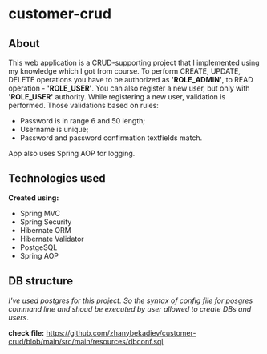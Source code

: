 # customer-crud
## About
This web application is a CRUD-supporting project that I implemented using my knowledge which I got from course. To perform CREATE, UPDATE, DELETE operations you have to be authorized as **'ROLE_ADMIN'**, to READ operation - **'ROLE_USER'**. You can also register a new user, but only with **'ROLE_USER'** authority. While registering a new user, validation is performed. Those validations based on rules:
* Password is in range 6 and 50 length;
* Username is unique;
* Password and password confirmation textfields match.

App also uses Spring AOP for logging.

## Technologies used
**Created using:**
* Spring MVC
* Spring Security
* Hibernate ORM
* Hibernate Validator
* PostgeSQL
* Spring AOP

## DB structure
*I've used postgres for this project. So the syntax of config file for posgres command line and shoud be executed by user allowed to create DBs and users*.

**check file:** https://github.com/zhanybekadiev/customer-crud/blob/main/src/main/resources/dbconf.sql
